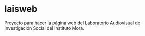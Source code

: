 # laisweb

Proyecto para hacer la página web del Laboratorio Audiovisual de Investigación Social del Instituto Mora.
